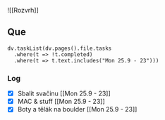 
![[Rozvrh]]

## Que
```dataviewjs
dv.taskList(dv.pages().file.tasks 
  .where(t => !t.completed)
  .where(t => t.text.includes("Mon 25.9 - 23")))
```


### Log
- [x] Sbalit svačinu [[Mon 25.9 - 23]]
- [x] MAC & stuff [[Mon 25.9 - 23]]
- [x] Boty a tělák na boulder [[Mon 25.9 - 23]]
